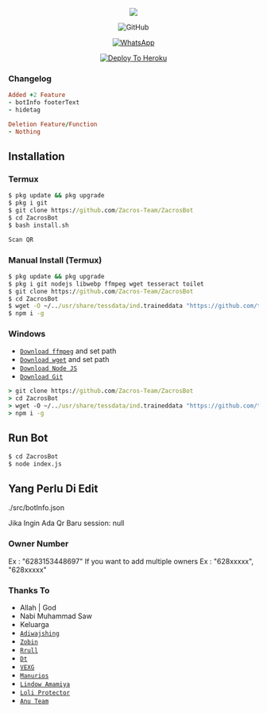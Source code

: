 
<p align="center">
  <img alig src="https://avatars.githubusercontent.com/u/91892491?s=200&v=4"/>
</p>

<p align="center">
<div align="center">
<img alt="GitHub" src="https://img.shields.io/badge/WHATSAPP%20BOT%20BY%20ZACROS%20TEAM-636363?style=for-the-badge&logoColor=darkgreen"/>
<br>
</div>
  
<p align="center">
<a href="https://chat.whatsapp.com/BoWdkqEtgbaBmINjVsDmzD"><img alt="WhatsApp" src="https://img.shields.io/badge/WhatsApp%20Group-25D366?style=for-the-badge&logo=whatsapp&logoColor=white"/></a>
</p>

<p align="center">
<a href="https://heroku.com/deploy?template=https://github.com/Zacros-Team/ZacrosBot/"><img alt="Deploy To Heroku" src="https://www.herokucdn.com/deploy/button.svg"/></a>
</p>

### Changelog
```rb
Added +2 Feature
- botInfo footerText
- hidetag

Deletion Feature/Function
- Nothing
```

## Installation

### Termux
```cmd
$ pkg update && pkg upgrade
$ pkg i git
$ git clone https://github.com/Zacros-Team/ZacrosBot
$ cd ZacrosBot
$ bash install.sh

Scan QR
```

### Manual Install (Termux)
```cmd
$ pkg update && pkg upgrade
$ pkg i git nodejs libwebp ffmpeg wget tesseract toilet
$ git clone https://github.com/Zacros-Team/ZacrosBot
$ cd ZacrosBot
$ wget -O ~/../usr/share/tessdata/ind.traineddata "https://github.com/tesseract-ocr/tessdata/blob/master/ind.traineddata?raw=true"
$ npm i -g
```

### Windows
* [`Download ffmpeg`](https://ffmpeg.org/download.html#build-windows) and set path
* [`Download wget`](https://eternallybored.org/misc/wget/releases/) and set path
* [`Download Node JS`](https://nodejs.org/en/download/)
* [`Download Git`](https://git-scm.com/downloads)
```cmd
> git clone https://github.com/Zacros-Team/ZacrosBot
> cd ZacrosBot
> wget -O ~/../usr/share/tessdata/ind.traineddata "https://github.com/tesseract-ocr/tessdata/blob/master/ind.traineddata?raw=true"
> npm i -g
```

## Run Bot
```cmd
$ cd ZacrosBot
$ node index.js
```

## Yang Perlu Di Edit
 
./src/botInfo.json

Jika Ingin Ada Qr Baru session: null 

### Owner Number
  Ex : "6283153448697"
  If you want to add multiple owners
   Ex : "628xxxxx",
        "628xxxxx"

### Thanks To

* Allah | God
* Nabi Muhammad Saw
* Keluarga
* [`Adiwajshing`](https://github.com/adiwajshing/Baileys)
* [`Zobin`](https://github.com/Zobin33)
* [`Rrull`](https://github.com/arl03)
* [`Dt`](https://github.com/Dete4)
* [`VEXG`](https://github.com/VEXG)
* [`Manurios`](http://wa.me/50377257600)
* [`Lindow Amamiya`](https://github.com/mccnlight) 
* [`Loli Protector`](https://github.com/Arya-was) 
* [`Anu Team`](https://chat.whatsapp.com/JMGFxm0SSEF9Ajm0MWJtzh) 


